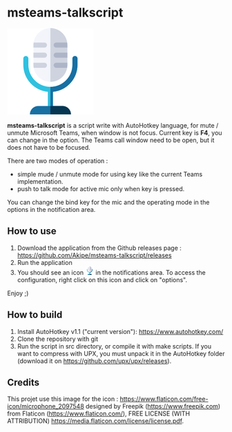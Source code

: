 # msteams-talkscript

![icon](icon/icon_200px.png)

**msteams-talkscript** is a script write with AutoHotkey language, for mute / unmute Microsoft Teams, when window is not focus.
Current key is **F4**, you can change in the option.
The Teams call window need to be open, but it does not have to be focused.

There are two modes of operation :
- simple mude / unmute mode for using key like the current Teams implementation.
- push to talk mode for active mic only when key is pressed.

You can change the bind key for the mic and the operating mode in the options in the notification area.

## How to use

1. Download the application from the Github releases page : https://github.com/Akipe/msteams-talkscript/releases
2. Run the application
3. You should see an icon ![icon](icon/icon_20px.png) in the notifications area. To access the configuration, right click on this icon and click on "options".

Enjoy ;)

## How to build

1. Install AutoHotkey v1.1 ("current version"): https://www.autohotkey.com/
2. Clone the repository with git
3. Run the script in src directory, or compile it with make scripts. If you want to compress with UPX, you must unpack it in the AutoHotkey folder (download it on https://github.com/upx/upx/releases).

## Credits
This projet use this image for the icon : https://www.flaticon.com/free-icon/microphone_2097548 designed by Freepik (https://www.freepik.com) from Flaticon (https://www.flaticon.com/), FREE LICENSE (WITH ATTRIBUTION) https://media.flaticon.com/license/license.pdf.
